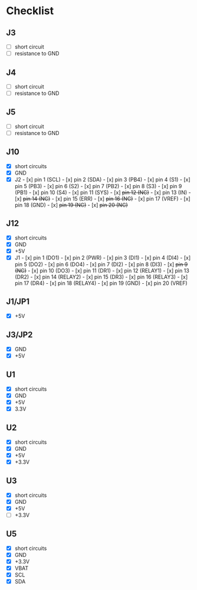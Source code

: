 # Checklist

## J3
- [ ] short circuit
- [ ] resistance to GND

## J4
- [ ] short circuit
- [ ] resistance to GND

## J5
- [ ] short circuit
- [ ] resistance to GND

## J10

- [x] short circuits
- [x] GND
- [x] J2
      - [x] pin 1 (SCL)
      - [x] pin 2 (SDA)
      - [x] pin 3 (PB4)
      - [x] pin 4 (S1)
      - [x] pin 5 (PB3)
      - [x] pin 6 (S2)
      - [x] pin 7 (PB2)
      - [x] pin 8 (S3)
      - [x] pin 9 (PB1)
      - [x] pin 10 (S4)
      - [x] pin 11 (SYS)
      - [x] ~~pin 12 (NC)~~
      - [x] pin 13 (IN)
      - [x] ~~pin 14 (NC)~~
      - [x] pin 15 (ERR)
      - [x] ~~pin 16 (NC)~~
      - [x] pin 17 (VREF)
      - [x] pin 18 (GND)
      - [x] ~~pin 19 (NC)~~
      - [x] ~~pin 20 (NC)~~

## J12

- [x] short circuits
- [x] GND
- [x] +5V
- [x] J1
      - [x] pin 1 (DO1)
      - [x] pin 2 (PWR)
      - [x] pin 3 (DI1)
      - [x] pin 4 (DI4)
      - [x] pin 5 (DO2)
      - [x] pin 6 (DO4)
      - [x] pin 7 (DI2)
      - [x] pin 8 (DI3)
      - [x] ~~pin 9 (NC)~~
      - [x] pin 10 (DO3)
      - [x] pin 11 (DR1)
      - [x] pin 12 (RELAY1)
      - [x] pin 13 (DR2)
      - [x] pin 14 (RELAY2)
      - [x] pin 15 (DR3)
      - [x] pin 16 (RELAY3)
      - [x] pin 17 (DR4)
      - [x] pin 18 (RELAY4)
      - [x] pin 19 (GND)
      - [x] pin 20 (VREF)

## J1/JP1

- [x] +5V

## J3/JP2 

- [x] GND
- [x] +5V

## U1

- [x] short circuits
- [x] GND
- [x] +5V
- [x] 3.3V

## U2

- [x] short circuits
- [x] GND
- [x] +5V
- [x] +3.3V

## U3

- [x] short circuits
- [x] GND
- [x] +5V
- [ ] +3.3V

## U5

- [x] short circuits
- [x] GND
- [x] +3.3V
- [x] VBAT
- [x] SCL
- [x] SDA
